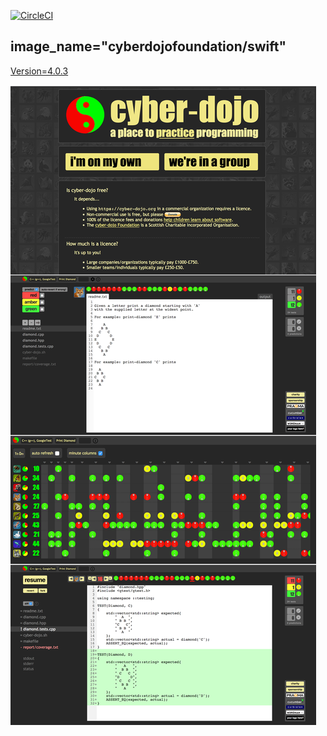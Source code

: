 
[![CircleCI](https://circleci.com/gh/cyber-dojo-languages/swift.svg?style=svg)](https://circleci.com/gh/cyber-dojo-languages/swift)

## image_name="cyberdojofoundation/swift"

[Version=4.0.3](https://github.com/cyber-dojo-languages/swift/blob/master/check_version.sh)

![cyber-dojo.org home page](https://github.com/cyber-dojo/cyber-dojo/blob/master/shared/home_page_snapshot.png)
